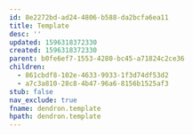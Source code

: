 ```yaml
---
id: 8e2272bd-ad24-4806-b588-da2bcfa6ea11
title: Template
desc: ''
updated: 1596318372330
created: 1596318372330
parent: b0fe6ef7-1553-4280-bc45-a71824c2ce36
children:
  - 861cbdf8-102e-4633-9933-1f3d74df53d2
  - a7c3a810-28c8-4b47-96a6-8156b1525af3
stub: false
nav_exclude: true
fname: dendron.template
hpath: dendron.template
---
```



